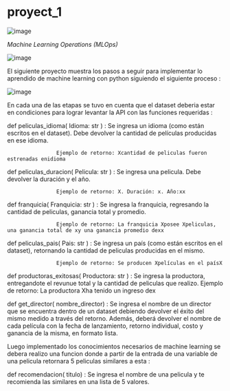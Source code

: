 # proyect_1
![image](https://github.com/38215290/proyect_1/assets/127343400/aec11a84-0c3c-4f52-b59d-eb5ffef22865)

*Machine Learning Operations (MLOps)*

![image](https://github.com/38215290/proyect_1/assets/127343400/a919f596-cca9-4203-ad00-fbf17b44caec)

El siguiente proyecto muestra los pasos a seguir para implementar lo aprendido de machine learning con python siguiendo el siguiente proceso :

![image](https://github.com/38215290/proyect_1/assets/127343400/03a8653e-6d45-43a2-a21e-45f85e6f0214)

 En cada una de las etapas se tuvo en cuenta que el dataset deberia estar en condiciones para lograr levantar la API con las funciones requeridas :

 
 def peliculas_idioma( Idioma: str ) : Se ingresa un idioma (como están escritos en el dataset). Debe devolver la cantidad de películas producidas en ese idioma. 
 
                    Ejemplo de retorno: Xcantidad de peliculas fueron estrenadas enidioma

def peliculas_duracion( Pelicula: str ) : Se ingresa una pelicula. Debe devolver la duración y el año.

                    Ejemplo de retorno: X. Duración: x. Año:xx

def franquicia( Franquicia: str ) : Se ingresa la franquicia, regresando la cantidad de peliculas, ganancia total y promedio.

                    Ejemplo de retorno: La franquicia Xposee Xpeliculas, una ganancia total de xy una ganancia promedio dexx

def peliculas_pais( Pais: str ) : Se ingresa un país (como están escritos en el dataset), retornando la cantidad de peliculas producidas en el mismo.

                    Ejemplo de retorno: Se producen Xpelículas en el paísX

def productoras_exitosas( Productora: str ) : Se ingresa la productora, entregandote el revunue total y la cantidad de peliculas que realizo.
                    Ejemplo de retorno: La productora Xha tenido un ingreso dex

def get_director( nombre_director) : Se ingresa el nombre de un director que se encuentra dentro de un dataset debiendo devolver el éxito del mismo medido a través del retorno. Además, deberá devolver el nombre de cada película con la fecha de lanzamiento, retorno individual, costo y ganancia de la misma, en formato lista.
 

Luego implementado  los conocimientos necesarios  de machine learning se debera realizo una funcion donde a partir de la entrada de una variable de una pelicula retornara 5 peliculas similares a esta :

def recomendacion( titulo) : Se ingresa el nombre de una pelicula y te recomienda las similares en una lista de 5 valores.
 
